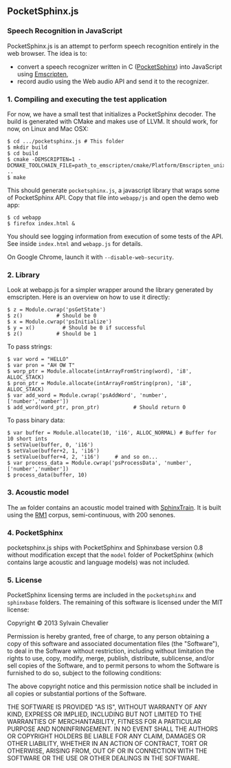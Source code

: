 PocketSphinx.js
---------------
### Speech Recognition in JavaScript

PocketSphinx.js is an attempt to perform speech recognition entirely in the web browser. The idea is to:

* convert a speech recognizer written in C ([PocketSphinx](http://cmusphinx.sourceforge.net/)) into JavaScript using [Emscripten](https://github.com/kripken/emscripten),
* record audio using the Web audio API and send it to the recognizer.


### 1. Compiling and executing the test application

For now, we have a small test that initializes a PocketSphinx decoder. The build is generated with CMake and makes use of LLVM. It should work, for now, on Linux and Mac OSX:

    $ cd .../pocketsphinx.js # This folder
    $ mkdir build
    $ cd build
    $ cmake -DEMSCRIPTEN=1 -DCMAKE_TOOLCHAIN_FILE=path_to_emscripten/cmake/Platform/Emscripten_unix.cmake ..
    $ make

This should generate `pocketsphinx.js`, a javascript library that wraps some of PocketSphinx API. Copy that file into `webapp/js` and open the demo web app:

    $ cd webapp
    $ firefox index.html &

You should see logging information from execution of some tests of the API. See inside `index.html` and `webapp.js` for details.

On Google Chrome, launch it with `--disable-web-security`.

### 2. Library

Look at webapp.js for a simpler wrapper around the library generated by emscripten. Here is an overview on how to use it directly:

    $ z = Module.cwrap('psGetState') 
    $ z()           # Should be 0
    $ x = Module.cwrap('psInitialize')
    $ y = x()         # Should be 0 if successful
    $ z()           # Should be 1

To pass strings:

    $ var word = "HELLO"
    $ var pron = "AH OW T"
    $ worp_ptr = Module.allocate(intArrayFromString(word), 'i8', ALLOC_STACK)
    $ pron_ptr = Module.allocate(intArrayFromString(pron), 'i8', ALLOC_STACK)
    $ var add_word = Module.cwrap('psAddWord', 'number', ['number','number'])
    $ add_word(word_ptr, pron_ptr)           # Should return 0


To pass binary data:

    $ var buffer = Module.allocate(10, 'i16', ALLOC_NORMAL) # Buffer for 10 short ints
    $ setValue(buffer, 0, 'i16')
    $ setValue(buffer+2, 1, 'i16')
    $ setValue(buffer+4, 2, 'i16')     # and so on...
    $ var process_data = Module.cwrap('psProcessData', 'number', ['number','number'])
    $ process_data(buffer, 10)


### 3. Acoustic model

The `am` folder contains an acoustic model trained with [SphinxTrain](http://cmusphinx.sourceforge.net/wiki/tutorialam). It is built using the [RM1](http://www.speech.cs.cmu.edu/databases/rm1/index.html) corpus, semi-continuous, with 200 senones.

### 4. PocketSphinx

pocketsphinx.js ships with PocketSphinx and Sphinxbase version 0.8 without modification except that the `model` folder of PocketSphinx (which contains large acoustic and language models) was not included.

### 5. License

PocketSphinx licensing terms are included in the `pocketsphinx` and `sphinxbase` folders. The remaining of this software is licensed under the MIT license:

Copyright © 2013 Sylvain Chevalier

Permission is hereby granted, free of charge, to any person obtaining a copy of this software and associated documentation files (the "Software"), to deal in the Software without restriction, including without limitation the rights to use, copy, modify, merge, publish, distribute, sublicense, and/or sell copies of the Software, and to permit persons to whom the Software is furnished to do so, subject to the following conditions:

The above copyright notice and this permission notice shall be included in all copies or substantial portions of the Software.

THE SOFTWARE IS PROVIDED "AS IS", WITHOUT WARRANTY OF ANY KIND, EXPRESS OR IMPLIED, INCLUDING BUT NOT LIMITED TO THE WARRANTIES OF MERCHANTABILITY, FITNESS FOR A PARTICULAR PURPOSE AND NONINFRINGEMENT. IN NO EVENT SHALL THE AUTHORS OR COPYRIGHT HOLDERS BE LIABLE FOR ANY CLAIM, DAMAGES OR OTHER LIABILITY, WHETHER IN AN ACTION OF CONTRACT, TORT OR OTHERWISE, ARISING FROM, OUT OF OR IN CONNECTION WITH THE SOFTWARE OR THE USE OR OTHER DEALINGS IN THE SOFTWARE.

